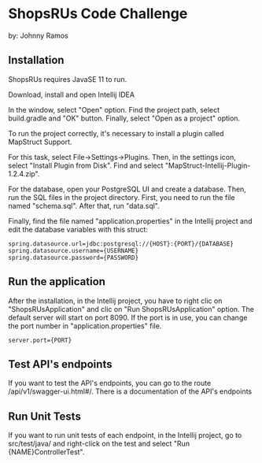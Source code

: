 # ShopsRUs Code Challenge
by: Johnny Ramos

## Installation
ShopsRUs requires JavaSE 11 to run.

Download, install and open Intellij IDEA

In the window, select "Open" option. Find the project path, select build.gradle and "OK" button. Finally, select "Open as a project" option.

To run the project correctly, it's necessary to install a plugin called MapStruct Support.

For this task, select File->Settings->Plugins. Then, in the settings icon, select "Install Plugin from Disk". Find and select "MapStruct-Intellij-Plugin-1.2.4.zip".

For the database, open your PostgreSQL UI and create a database. Then, run the SQL files in the project directory. First, you need to run the file named "schema.sql". After that, run "data.sql".

Finally, find the file named "application.properties" in the Intellij project and edit the database variables with this struct:

```
spring.datasource.url=jdbc:postgresql://{HOST}:{PORT}/{DATABASE}
spring.datasource.username={USERNAME}
spring.datasource.password={PASSWORD}
```

## Run the application

After the installation, in the Intellij project, you have to right clic on "ShopsRUsApplication" and clic on "Run ShopsRUsApplication" option. The default server will start on port 8090. If the port is in use, you can change the port number in "application.properties" file.
```
server.port={PORT}
```

## Test API's endpoints
If you want to test the API's endpoints, you can go to the route /api/v1/swagger-ui.html#/. There is a documentation of the API's endpoints

## Run Unit Tests
If you want to run unit tests of each endpoint, in the Intellij project, go to src/test/java/ and right-click on the test and select "Run {NAME}ControllerTest".  